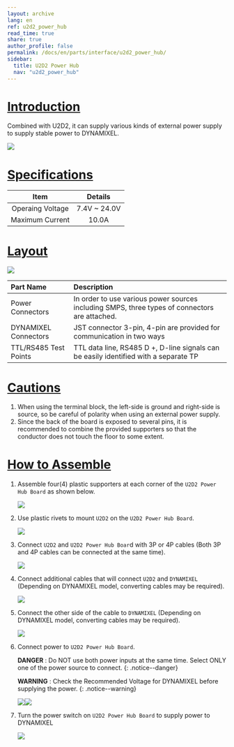 ```yaml
---
layout: archive
lang: en
ref: u2d2_power_hub
read_time: true
share: true
author_profile: false
permalink: /docs/en/parts/interface/u2d2_power_hub/
sidebar:
  title: U2D2 Power Hub
  nav: "u2d2_power_hub"
---
```


# [Introduction](#introduction)
Combined with U2D2, it can supply various kinds of external power supply to supply stable power to DYNAMIXEL.

![](/assets/images/parts/interface/u2d2_power_hub/product_image.png)

# [Specifications](#specifications)

|       Item       |   Details    |
|:----------------:|:------------:|
| Operaing Voltage | 7.4V ~ 24.0V |
| Maximum Current  |    10.0A     |

# [Layout](#layout)

![](/assets/images/parts/interface/u2d2_power_hub/layout.png)

| Part Name             | Description                                                                                   |
|:----------------------|:----------------------------------------------------------------------------------------------|
| Power Connectors      | In order to use various power sources including SMPS, three types of connectors are attached. |
| DYNAMIXEL Connectors  | JST connector 3-pin, 4-pin are provided for communication in two ways                         |
| TTL/RS485 Test Points | TTL data line, RS485 D +, D-line signals can be easily identified with a separate TP          |

# [Cautions](#cautions)

1. When using the terminal block, the left-side is ground and right-side is source, so be careful of polarity when using an external power supply.
2. Since the back of the board is exposed to several pins, it is recommended to combine the provided supporters so that the conductor does not touch the floor to some extent.

# [How to Assemble](#how-to-assemble)

1. Assemble four(4) plastic supporters at each corner of the `U2D2 Power Hub Board` as shown below.  

    ![](/assets/images/parts/interface/u2d2_power_hub/u2d2_phb_06.jpg)

2. Use plastic rivets to mount `U2D2` on the `U2D2 Power Hub Board`.

    ![](/assets/images/parts/interface/u2d2_power_hub/u2d2_phb_07.jpg)

3. Connect `U2D2` and `U2D2 Power Hub Boar`d with 3P or 4P cables (Both 3P and 4P cables can be connected at the same time).

    ![](/assets/images/parts/interface/u2d2_power_hub/u2d2_phb_03.jpg)

4. Connect additional cables that will connect `U2D2` and `DYNAMIXEL` (Depending on DYNAMIXEL model, converting cables may be required).

    ![](/assets/images/parts/interface/u2d2_power_hub/u2d2_phb_04.jpg)

5. Connect the other side of the cable to `DYNAMIXEL` (Depending on DYNAMIXEL model, converting cables may be required).

    ![](/assets/images/parts/interface/u2d2_power_hub/u2d2_phb_05.jpg)

6. Connect power to `U2D2 Power Hub Board`.

    **DANGER** : Do NOT use both power inputs at the same time. Select ONLY one of the power source to connect.
    {: .notice--danger}

    **WARNING** : Check the Recommended Voltage for DYNAMIXEL before supplying the power.
    {: .notice--warning}

    ![](/assets/images/parts/interface/u2d2_power_hub/u2d2_phb_01.jpg)![](/assets/images/parts/interface/u2d2_power_hub/u2d2_phb_02.jpg)

7. Turn the power switch on `U2D2 Power Hub Board` to supply power to DYNAMIXEL

    ![](/assets/images/parts/interface/u2d2_power_hub/u2d2_phb_08.jpg)
